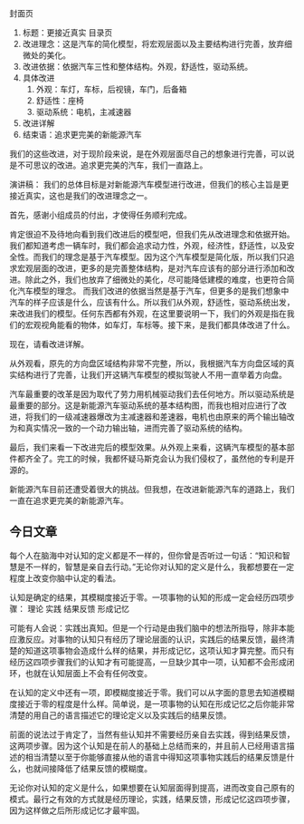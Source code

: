 
封面页
1. 标题：更接近真实
目录页
1. 改进理念：这是汽车的简化模型，将宏观层面以及主要结构进行完善，放弃细微处的美化。
2. 改进依据：依据汽车三性和整体结构。外观，舒适性，驱动系统。
3. 具体改进
	1. 外观：车灯，车标，后视镜，车门，后备箱
	2. 舒适性：座椅
	3. 驱动系统：电机，主减速器
4. 改进详解
5. 结束语：追求更完美的新能源汽车



我们的这些改进，对于现阶段来说，是在外观层面尽自己的想象进行完善，可以说是不可思议的改进。追求更完美的汽车，我们一直路上。


演讲稿：
我们的总体目标是对新能源汽车模型进行改进，但我们的核心主旨是更接近真实，这也是我们的改进理念之一。

首先，感谢小组成员的付出，才使得任务顺利完成。

肯定很迫不及待地向看到我们改进后的模型吧，但我们先从改进理念和依据开始。我们都知道考虑一辆车时，我们都会追求动力性，外观，经济性，舒适性，以及安全性。而我们的理念是基于汽车模型。因为这个汽车模型是简化版，所以我们只追求宏观层面的改进，更多的是完善整体结构，是对汽车应该有的部分进行添加和改进。除此之外，我们也放弃了细微处的美化，尽可能降低建模的难度，也更符合简化汽车模型的理念。
而我们改进的依据当然是基于汽车，但更多的是我们想象中汽车的样子应该是什么，应该有什么。所以我们从外观，舒适性，驱动系统出发，来改进我们的模型。任何东西都有外观，在这里要说明一下，我们的外观是指在我们的宏观视角能看的物体，如车灯，车标等。接下来，是我们都具体改进了什么。

现在，请看改进详解。

从外观看，原先的方向盘区域结构非常不完整，所以，我根据汽车方向盘区域的真实结构进行了完善，让我们开这辆汽车模型的模拟驾驶人不用一直举着方向盘。

汽车最重要的改革是因为取代了劳力用机械驱动我们去任何地方。所以驱动系统是最重要的部分。这是新能源汽车驱动系统的基本结构图，而我也相对应进行了改进，将我们的一级减速器爆改为主减速器和差速器，电机也由原来的两个输出轴改为和真实情况一致的一个动力输出轴，进而完善了驱动系统的结构。

最后，我们来看一下改进完后的模型效果。从外观上来看，这辆汽车模型的基本部件都齐全了。完工的时候，我都怀疑马斯克会认为我们侵权了，虽然他的专利是开源的。

新能源汽车目前还遭受着很大的挑战。但我想，在改进新能源汽车的道路上，我们一直在追求更完美的新能源汽车。





## 今日文章

每个人在脑海中对认知的定义都是不一样的，但你曾是否听过一句话：“知识和智慧是不一样的，智慧是亲自去行动。”无论你对认知的定义是什么，我都想要在一定程度上改变你脑中认定的看法。

认知是确定的结果，其模糊度接近于零。一项事物的认知的形成一定会经历四项步骤：
	理论
	实践
	结果反馈
	形成记忆

可能有人会说：实践出真知。但是一个行动是由我们脑中的想法所指导，除非本能应激反应。对事物的认知只有经历了理论层面的认识，实践后的结果反馈，最终清楚的知道这项事物会造成什么样的结果，并形成记忆，这项认知才算完整。而只有经历这四项步骤我们的认知才有可能提高，一旦缺少其中一项，认知都不会形成闭环，也就在认知层面上不会有任何改变。

在认知的定义中还有一项，即模糊度接近于零。我们可以从字面的意思去知道模糊度接近于零的程度是什么样。简单说，是一项事物的认知在形成记忆之后你能非常清楚的用自己的语言描述它的理论定义以及实践后的结果反馈。

前面的说法过于肯定了，当然有些认知并不需要经历亲自去实践，得到结果反馈，这两项步骤。因为这个认知是在前人的基础上总结而来的，并且前人已经用语言描述的相当清楚以至于你能够直接从他的语言中得知这项事物实践后的结果反馈是什么，也就间接降低了结果反馈的模糊度。

无论你对认知的定义是什么，如果想要在认知层面得到提高，进而改变自己原有的模式。最行之有效的方式就是经历理论，实践，结果反馈，形成记忆这四项步骤，因为这样做之后所形成记忆才最牢固。


